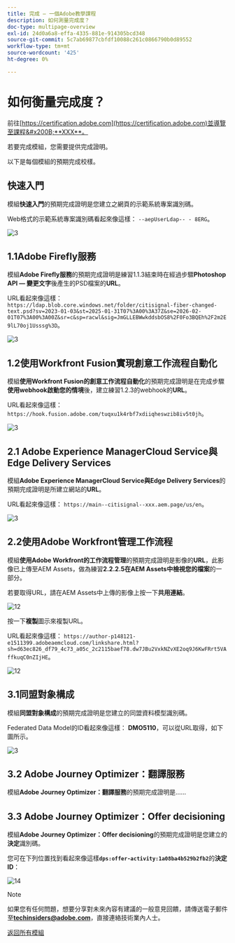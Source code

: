 ```yaml
---
title: 完成 — 一個Adobe教學課程
description: 如何測量完成度？
doc-type: multipage-overview
exl-id: 24d0a6a8-effa-4335-881e-914305bcd348
source-git-commit: 5c7ab69877cbfdf10088c261c0866790b0d89552
workflow-type: tm+mt
source-wordcount: '425'
ht-degree: 0%

---
```


# 如何衡量完成度？

前往[https://certification.adobe.com](https://certification.adobe.com)並導覽至課程&#x200B;**XXX**。

若要完成模組，您需要提供完成證明。

以下是每個模組的預期完成校樣。

## 快速入門

模組&#x200B;**快速入門**&#x200B;的預期完成證明是您建立之網頁的示範系統專案識別碼。

Web格式的示範系統專案識別碼看起來像這樣： `--aepUserLdap-- - 8ERG`。

![3](./assets/images/module0dtl.png)

## 1.1Adobe Firefly服務

模組&#x200B;**Adobe Firefly服務**&#x200B;的預期完成證明是練習1.1.3結束時在經過步驟&#x200B;**Photoshop API — 變更文字**&#x200B;後產生的PSD檔案的&#x200B;**URL**。

URL看起來像這樣： `https://ldap.blob.core.windows.net/folder/citisignal-fiber-changed-text.psd?sv=2023-01-03&st=2025-01-31T07%3A00%3A37Z&se=2026-02-01T07%3A00%3A00Z&sr=c&sp=racwl&sig=JmGLLEBWwkddsbOS8%2F0Fo3BQEh%2F2m2E9lL70oj1Usssg%3D`。

![3](./assets/images/ps24.png)

## 1.2使用Workfront Fusion實現創意工作流程自動化

模組&#x200B;**使用Workfront Fusion的創意工作流程自動化**&#x200B;的預期完成證明是在完成步驟&#x200B;**使用webhook啟動您的情境**&#x200B;後，建立練習1.2.3的webhook的&#x200B;**URL**。

URL看起來像這樣： `https://hook.fusion.adobe.com/tuqxu1k4rbf7xdiiqheswzib8iv5t0jh`。

![3](./assets/images/wff.png)

## 2.1 Adobe Experience ManagerCloud Service與Edge Delivery Services

模組&#x200B;**Adobe Experience ManagerCloud Service與Edge Delivery Services**&#x200B;的預期完成證明是所建立網站的&#x200B;**URL**。

URL看起來像這樣： `https://main--citisignal--xxx.aem.page/us/en`。

![3](./assets/images/aemcsweb.png)

## 2.2使用Adobe Workfront管理工作流程

模組&#x200B;**使用Adobe Workfront的工作流程管理**&#x200B;的預期完成證明是影像的&#x200B;**URL**，此影像已上傳至AEM Assets，做為練習&#x200B;**2.2.2.5在AEM Assets中檢視您的檔案**&#x200B;的一部分。

若要取得URL，請在AEM Assets中上傳的影像上按一下&#x200B;**共用連結**。

![12](./assets/images/wflink1.png)

按一下&#x200B;**複製**&#x200B;圖示來複製URL。

URL看起來像這樣： `https://author-p148121-e1511399.adobeaemcloud.com/linkshare.html?sh=d63ec826_df79_4c73_a05c_2c2115baef78.dw7JBu2VxkNZvXE2oq9J6KwFRrt5VAffkuqC0nZIjHE`。

![12](./assets/images/wflink2.png)

## 3.1同盟對象構成

模組&#x200B;**同盟對象構成**&#x200B;的預期完成證明是您建立的同盟資料模型識別碼。

Federated Data Model的ID看起來像這樣： **DMO5110**，可以從URL取得，如下圖所示。

![3](./assets/images/completemodule3fac.png)

## 3.2 Adobe Journey Optimizer：翻譯服務

模組&#x200B;**Adobe Journey Optimizer：翻譯服務**&#x200B;的預期完成證明是……

## 3.3 Adobe Journey Optimizer：Offer decisioning

模組&#x200B;**Adobe Journey Optimizer：Offer decisioning**&#x200B;的預期完成證明是您建立的&#x200B;**決定**&#x200B;識別碼。

您可在下列位置找到看起來像這樣&#x200B;**`dps:offer-activity:1a08ba4b529b2fb2`**&#x200B;的&#x200B;**決定ID**：

![14](./assets/images/offers.png)

>[!NOTE]
>
>如果您有任何問題，想要分享對未來內容有建議的一般意見回饋，請傳送電子郵件至&#x200B;**techinsiders@adobe.com**，直接連絡技術業內人士。

[返回所有模組](./overview.md)
